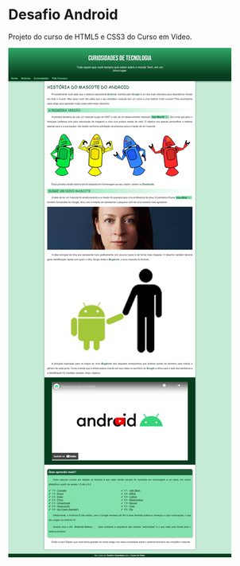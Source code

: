 # Desafio Android
Projeto do curso de HTML5 e CSS3 do Curso em Vídeo.

![Screenshot](screenshot.png)
